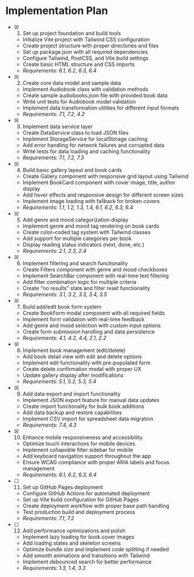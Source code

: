 # Implementation Plan

- [x] 1. Set up project foundation and build tools
  - Initialize Vite project with Tailwind CSS configuration
  - Create project structure with proper directories and files
  - Set up package.json with all required dependencies
  - Configure Tailwind, PostCSS, and Vite build settings
  - Create basic HTML structure and CSS imports
  - _Requirements: 6.1, 6.2, 6.3, 6.4_

- [x] 2. Create core data model and sample data
  - Implement Audiobook class with validation methods
  - Create sample audiobooks.json file with provided book data
  - Write unit tests for Audiobook model validation
  - Implement data transformation utilities for different input formats
  - _Requirements: 7.1, 7.2, 4.2_

- [x] 3. Implement data service layer
  - Create DataService class to load JSON files
  - Implement StorageService for localStorage caching
  - Add error handling for network failures and corrupted data
  - Write tests for data loading and caching functionality
  - _Requirements: 7.1, 7.2, 7.3_

- [x] 4. Build basic gallery layout and book cards
  - Create Gallery component with responsive grid layout using Tailwind
  - Implement BookCard component with cover image, title, author display
  - Add hover effects and responsive design for different screen sizes
  - Implement image loading with fallback for broken covers
  - _Requirements: 1.1, 1.2, 1.3, 1.4, 6.1, 6.2, 6.3, 6.4_

- [x] 5. Add genre and mood categorization display
  - Implement genre and mood tag rendering on book cards
  - Create color-coded tag system with Tailwind classes
  - Add support for multiple categories per book
  - Display reading status indicators (next, done, etc.)
  - _Requirements: 2.1, 2.3, 2.4_

- [x] 6. Implement filtering and search functionality
  - Create Filters component with genre and mood checkboxes
  - Implement SearchBar component with real-time text filtering
  - Add filter combination logic for multiple criteria
  - Create "no results" state and filter reset functionality
  - _Requirements: 3.1, 3.2, 3.3, 3.4, 3.5_

- [x] 7. Build add/edit book form system
  - Create BookForm modal component with all required fields
  - Implement form validation with real-time feedback
  - Add genre and mood selection with custom input options
  - Create form submission handling and data persistence
  - _Requirements: 4.1, 4.2, 4.4, 2.1, 2.2_

- [x] 8. Implement book management (edit/delete)
  - Add book detail view with edit and delete options
  - Implement edit functionality with pre-populated form
  - Create delete confirmation modal with proper UX
  - Update gallery display after modifications
  - _Requirements: 5.1, 5.2, 5.3, 5.4_

- [x] 9. Add data export and import functionality
  - Implement JSON export feature for manual data updates
  - Create import functionality for bulk book additions
  - Add data backup and restore capabilities
  - Implement CSV import for spreadsheet data migration
  - _Requirements: 7.4, 4.3_

- [x] 10. Enhance mobile responsiveness and accessibility
  - Optimize touch interactions for mobile devices
  - Implement collapsible filter sidebar for mobile
  - Add keyboard navigation support throughout the app
  - Ensure WCAG compliance with proper ARIA labels and focus management
  - _Requirements: 6.1, 6.2, 6.3, 6.4_

- [ ] 11. Set up GitHub Pages deployment
  - Configure GitHub Actions for automated deployment
  - Set up Vite build configuration for GitHub Pages
  - Create deployment workflow with proper base path handling
  - Test production build and deployment process
  - _Requirements: 7.1, 7.2_

- [ ] 12. Add performance optimizations and polish
  - Implement lazy loading for book cover images
  - Add loading states and skeleton screens
  - Optimize bundle size and implement code splitting if needed
  - Add smooth animations and transitions with Tailwind
  - Implement debounced search for better performance
  - _Requirements: 1.3, 1.4, 3.3_
